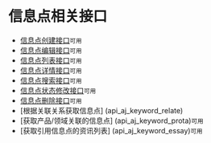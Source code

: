 # 信息点相关接口

- [信息点创建接口](api_aj_keyword_create)`可用`
- [信息点编辑接口](api_aj_keyword_edit)`可用`
- [信息点列表接口](api_aj_keyword_list)`可用`
- [信息点详情接口](api_aj_keyword_info)`可用`
- [信息点搜索接口](api_aj_keyword_search)`可用`
- [信息点状态修改接口](api_aj_keyword_updatestatus)`可用`
- [信息点删除接口](api_aj_keyword_delete)`可用`
- [根据关联关系获取信息点] (api_aj_keyword_relate)
- [获取产品/领域关联的信息点]  (api_aj_keyword_prota)`可用`
- [获取引用信息点的资讯列表] (api_aj_keyword_essay)`可用`